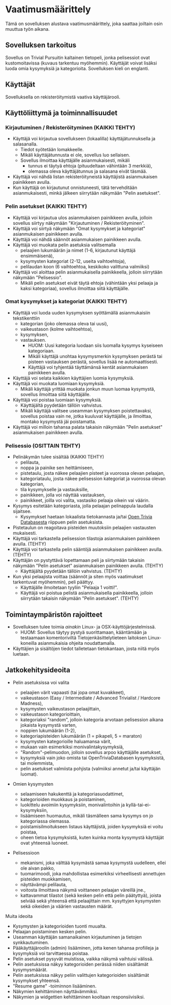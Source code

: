 # Vaatimusmäärittely

Tämä on sovelluksen alustava vaatimusmäärittely, joka saattaa joiltain osin muuttua työn aikana.

## Sovelluksen tarkoitus

Sovellus on Trivial Pursuitin kaltainen tietopeli, jonka pelisessiot ovat kustomoitavissa (kuvaus tarkentuu myöhemmin). Käyttäjät voivat lisäksi luoda omia kysymyksiä ja kategorioita. Sovelluksen kieli on englanti.

## Käyttäjät

Sovelluksella on rekisteröitymistä vaativa käyttäjärooli.

## Käyttöliittymä ja toiminnallisuudet

### Kirjautuminen / Rekisteröityminen (KAIKKI TEHTY)

- Käyttäjä voi kirjautua sovellukseen (lokaalilla) käyttäjätunnuksella ja salasanalla.
  - Tiedot syötetään lomakkeelle.
  - Mikäli käyttäjätunnusta ei ole, sovellus luo sellaisen.
  - Sovellus ilmoittaa käyttäjälle asianmukaisesti, mikäli
    - tunnus ei täytyä ehtoja (pituudeltaan vähintään 3 merkkiä),
    - olemassa oleva käyttäjätunnus ja salasana eivät täsmää. 
- Käyttäjä voi nähdä listan rekisteröityneistä käyttäjistä asianmukaisen painikkeen avulla.
- Kun käyttäjä on kirjautunut onnistuneesti, tätä tervehditään asianmukaisesti, minkä jälkeen siirrytään näkymään "Pelin asetukset".
  
### Pelin asetukset (KAIKKI TEHTY)

- Käyttäjä voi kirjautua ulos asianmukaisen painikkeen avulla, jolloin sovellus siirtyy näkymään "Kirjautuminen / Rekisteröityminen".
- Käyttäjä voi siirtyä näkymään "Omat kysymykset ja kategoriat" asianmukaisen painikkeen avulla.
- Käyttäjä voi nähdä säännöt asianmukaisen painikkeen avulla.
- Käyttäjä voi muokata pelin asetuksia valitsemalla
  - pelaajien lukumäärän ja nimet (1-6, kirjautunut käyttäjä ensimmäisenä),
  - kysymysten kategoriat (2-12, useita vaihtoehtoja),
  - pelilaudan koon (6 vaihtoehtoa, keskikoko valittuna valmiiksi)
- Käyttäjä voi aloittaa pelin asianmukaisella painikkeella, jolloin siirrytään näkymään "Pelisessio".
  - Mikäli pelin asetukset eivät täytä ehtoja (vähintään yksi pelaaja ja kaksi kategoriaa), sovellus ilmoittaa siitä käyttäjälle.

### Omat kysymykset ja kategoriat (KAIKKI TEHTY)

- Käyttäjä voi luoda uuden kysymyksen syöttämällä asianmukaisiin tekstikenttiin
  - kategorian (joko olemassa oleva tai uusi),
  - vaikeustason (kolme vaihtoehtoa),
  - kysymyksen,
  - vastauksen.
    - HUOM: Uusi kategoria luodaan siis luomalla kysymys kyseiseen kategoriaan.
    - Mikäli käyttäjä unohtaa kysymysmerkin kysymyksen perästä tai pisteen vastauksen perästä, sovellus lisää ne automaattisesti.
    - Käyttäjä voi tyhjentää täyttämänsä kentät asianmukaisen painikkeen avulla.
- Käyttäjä voi selata kaikkien käyttäjien luomia kysymyksiä.
- Käyttäjä voi muokata luomiaan kysymyksiä.
  - Mikäli käyttäjä yrittää muokata jonkun muun luomaa kysymystä, sovellus ilmoittaa siitä käyttäjälle.
- Käyttäjä voi poistaa luomiaan kysymyksiä.
  - Käyttäjältä pyydetään tällöin vahvistus. 
  - Mikäli käyttäjä valitsee useamman kysymyksen poistettavaksi, sovellus poistaa vain ne, jotka kuuluvat käyttäjälle, ja ilmoittaa, montako kysymystä jäi poistamatta.
- Käyttäjä voi milloin tahansa palata takaisin näkymään "Pelin asetukset" asianmukaisen painikkeen avulla.

### Pelisessio (OSITTAIN TEHTY)

- Pelinäkymän tulee sisältää (KAIKKI TEHTY)
  - pelilauta,
  - noppa ja painike sen heittämiseen,
  - pistetaulu, josta näkee pelaajien pisteet ja vuorossa olevan pelaajan,
  - kategoriataulu, josta näkee pelisession kategoriat ja vuorossa olevan kategorian,
  - tila kysymykselle ja vastauksille,
  - painikkeen, jolla voi näyttää vastauksen,
  - painikkeet, joilla voi valita, vastasiko pelaaja oikein vai väärin.
- Kysymys esitetään kategoriasta, jolla pelaajan pelinappula laudalla sijaitsee.
  - Kysymykset haetaan lokaalista tietokannasta ja/tai [Open Trivia Databasesta](https://opentdb.com/api_config.php) riippuen pelin asetuksista.
- Pistetaulun on reagoitava pisteiden muutoksiin pelaajien vastausten mukaisesti.
- Käyttäjä voi tarkastella pelisession tilastoja asianmukaisen painikkeen avulla. (TEHTY)
- Käyttäjä voi tarkastella pelin sääntöjä asianmukaisen painikkeen avulla. (TEHTY)
- Käyttäjän on pystyttävä lopettamaan peli ja siirtymään takaisin näkymään "Pelin asetukset" asianmukaisen painikkeen avulla. (TEHTY)
  - Käyttäjältä pyydetään tällöin vahvistus. (TEHTY)
- Kun yksi pelaajista voittaa (säännöt ja siten myös vaatimukset tarkentuvat myöhemmin), peli päättyy.
  - Käyttäjälle ilmoitetaan tyyliin "Pelaaja 1 voitti!".
  - Käyttäjä voi poistua pelistä asianmukaisella painikkeella, jolloin siirrytään takaisin näkymään "Pelin asetukset". (TEHTY)

## Toimintaympäristön rajoitteet

- Sovelluksen tulee toimia *ainakin* Linux- ja OSX-käyttöjärjestelmissä.
  - HUOM: Sovellus täytyy pystyä suorittamaan, kääntämään ja testaamaan komentoriviltä Tietojenkäsittelytieteen laitoksen Linux-koneilla asianmukaisia ohjeita noudattamalla.
- Käyttäjien ja sisältöjen tiedot talletetaan tietokantaan, josta niitä myös luetaan.

## Jatkokehitysideoita

- Pelin asetuksissa voi valita 
  - pelaajien värit vapaasti (tai jopa omat kuvakkeet),
  - vaikeustason (Easy / Intermediate / Advanced Trivialist / Hardcore Madness),
  - kysymysten vaikeustason pelaajittain,
  - vaikeustason kategorioittain,
  - kategoriaksi "random", jolloin kategoria arvotaan pelisession aikana jokaista kysymystä varten,
  - noppien lukumäärän (1-2),
  - kategoriapisteiden lukumäärän (1 = pikapeli, 5 = maraton)
  - kysymysten kategorioille haluamansa värit,
  - mukaan vain esimerkiksi monivalintakysymyksiä,
  - "Random"-pelimuodon, jolloin sovellus arpoo käyttäjälle asetukset,
  - kysymyksiä vain joko omista tai OpenTriviaDatabasen kysymyksistä, tai molemmista,
  - pelin asetukset valmiista pohjista (valmiiksi annetut ja/tai käyttäjän luomat).

- Omien kysymysten
  - selaamiseen hakukenttä ja kategoriasuodattimet,
  - kategorioiden muokkaus ja poistaminen,
  - luokittelu avoimiin kysymyksiin, monivalintoihin ja kyllä-tai-ei-kysymyksiin,
  - lisäämiseen huomautus, mikäli täsmälleen sama kysymys on jo kategoriassa olemassa.
  - poistamisilmoitukseen listaus käyttäjistä, joiden kysymyksiä ei voitu poistaa,
  - oheen tietoa kysymyksistä, kuten kuinka monta kysymystä käyttäjät ovat yhteensä luoneet.

- Pelisessioon
  - mekanismi, joka välttää kysymästä samaa kysymystä uudelleen, ellei ole aivan pakko,
  - tuomarimoodi, joka mahdollistaa esimerkiksi virheellisesti annettujen pisteiden muokkamisen,
  - näyttävämpi pelilauta,
  - voitosta ilmoittava näkymä voittaneen pelaajan väreillä jne.,
  - kattavammat tilastot (sekä kesken pelin että pelin päätyttyä), joista selviää sekä yhteensä että pelaajittain mm. kysyttyjen kysymysten sekä oikeiden ja väärien vastausten määrät.

Muita ideoita
  - Kysymysten ja kategorioiden tuonti muualta.
  - Pelaajan poistaminen kesken pelin.
  - Useamman käyttäjän samanaikainen kirjautuminen ja tietojen synkkautuminen.
  - Pääkäyttäjäroolin (admin) lisääminen, jotta kenen tahansa profiileja ja kysymyksiä voi tarvittaessa poistaa.
  - Pelin asetukset pysyvät muistissa, vaikka näkymä vaihtuisi välissä.
  - Pelin asetuksissa näkyy kategorioiden perässä niiden sisältämät kysymysmäärät.
  - Pelin asetuksissa näkyy peliin valittujen kategorioiden sisältämät kysymykset yhteensä.
  - "Resume game" -toiminnon lisääminen.
  - Näkymien kehittäminen näyttävämmiksi.
  - Näkymien ja widgettien kehittäminen kooltaan responsiivisiksi.
